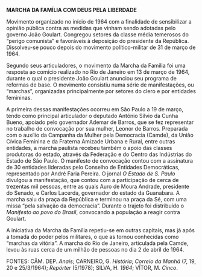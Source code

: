 **MARCHA DA FAMÍLIA COM DEUS PELA LIBERDADE**

Movimento organizado no início de 1964 com a finalidade de sensibilizar
a opinião pública contra as medidas que vinham sendo adotadas pelo
governo João Goulart. Congregou setores da classe média temerosos do
“perigo comunista” e favoráveis à deposição do presidente da República.
Dissolveu-se pouco depois do movimento político-militar de 31 de março
de 1964.

Segundo seus articuladores, o movimento da Marcha da Família foi uma
resposta ao comício realizado no Rio de Janeiro em 13 de março de 1964,
durante o qual o presidente João Goulart anunciou seu programa de
reformas de base. O movimento consistiu numa série de manifestações, ou
“marchas”, organizadas principalmente por setores do clero e por
entidades femininas.

A primeira dessas manifestações ocorreu em São Paulo a 19 de março,
tendo como principal articulador o deputado Antônio Sílvio da Cunha
Bueno, apoiado pelo governador Ademar de Barros, que se fez representar
no trabalho de convocação por sua mulher, Leonor de Barros. Preparada
com o auxílio da Campanha da Mulher pela Democracia (Camde), da União
Cívica Feminina e da Fraterna Amizade Urbana e Rural, entre outras
entidades, a marcha paulista recebeu também o apoio das classes
produtoras do estado, através da Federação e do Centro das Indústrias do
Estado de São Paulo. O manifesto de convocação contou com a assinatura
de 30 entidades lideradas pelo Conselho de Entidades Democráticas,
representado por André Faria Pereira. O jornal *O Estado de S. Paulo*
divulgou a manifestação, que contou com a participação de cerca de
trezentas mil pessoas, entre as quais Auro de Moura Andrade, presidente
do Senado, e Carlos Lacerda, governador do estado da Guanabara. A marcha
saiu da praça da República e terminou na praça da Sé, com uma missa
“pela salvação da democracia”. Durante o trajeto foi distribuído o
*Manifesto ao povo* *do Brasil*, convocando a população a reagir contra
Goulart.

A iniciativa da Marcha da Família repetiu-se em outras capitais, mas já
após a tomada do poder pelos militares, o que as tornou conhecidas como
“marchas da vitória”. A marcha do Rio de Janeiro, articulada pela Camde,
levou às ruas cerca de um milhão de pessoas no dia 2 de abril de 1964.

FONTES: CÂM. DEP. *Anais*; CARNEIRO, G. *História*; *Correio da Manhã*
(7, 19, 20 e 25/3/1964); *Repórter* (5/1978); SILVA, H. *1964*; VÍTOR,
M. *Cinco*.
